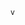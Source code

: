                          v
 
                                                                                                                                                                                                                      
    
